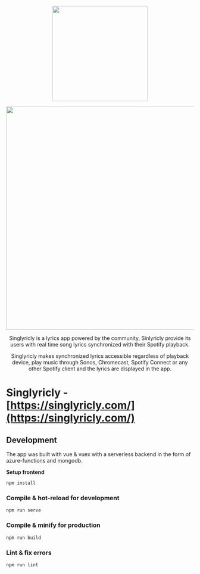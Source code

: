 <p align="center">
  <a href="http://singlyricly.com/">
  <img width="256" src="https://user-images.githubusercontent.com/457678/69186194-5e73f600-0b18-11ea-8d71-f4be4c674932.png">
  </a>
</p>
<p align="center">
  <img width="600" src="https://user-images.githubusercontent.com/457678/69185653-7434eb80-0b17-11ea-8c54-e1b9723c5944.png">
</p>

<p align="center">
  Singlyricly is a lyrics app powered by the community, Sinlyricly provide its users with real time song lyrics synchronized with their Spotify playback.
</p>
<p align="center">
  Singlyricly makes synchronized lyrics accessible regardless of playback device, play music through Sonos, Chromecast, Spotify Connect or any other Spotify client and the lyrics are displayed in the app.
</p>

# Singlyricly - [https://singlyricly.com/](https://singlyricly.com/)

## Development
The app was built with vue & vuex with a serverless backend in the form of azure-functions and mongodb.

**Setup frontend**
```
npm install
```

### Compile & hot-reload for development
```
npm run serve
```

### Compile & minify for production
```
npm run build
```

### Lint & fix errors
```
npm run lint
```
